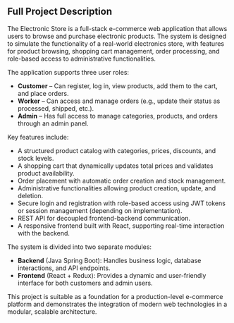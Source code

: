 ## Full Project Description

The Electronic Store is a full-stack e-commerce web application that allows users to browse and purchase electronic products. The system is designed to simulate the functionality of a real-world electronics store, with features for product browsing, shopping cart management, order processing, and role-based access to administrative functionalities.

The application supports three user roles:
- **Customer** – Can register, log in, view products, add them to the cart, and place orders.
- **Worker** – Can access and manage orders (e.g., update their status as processed, shipped, etc.).
- **Admin** – Has full access to manage categories, products, and orders through an admin panel.

Key features include:
- A structured product catalog with categories, prices, discounts, and stock levels.
- A shopping cart that dynamically updates total prices and validates product availability.
- Order placement with automatic order creation and stock management.
- Administrative functionalities allowing product creation, update, and deletion.
- Secure login and registration with role-based access using JWT tokens or session management (depending on implementation).
- REST API for decoupled frontend-backend communication.
- A responsive frontend built with React, supporting real-time interaction with the backend.

The system is divided into two separate modules:
- **Backend** (Java Spring Boot): Handles business logic, database interactions, and API endpoints.
- **Frontend** (React + Redux): Provides a dynamic and user-friendly interface for both customers and admin users.

This project is suitable as a foundation for a production-level e-commerce platform and demonstrates the integration of modern web technologies in a modular, scalable architecture.
